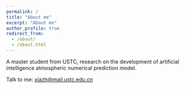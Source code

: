 ```yaml
---
permalink: /
title: "About me"
excerpt: "About me"
author_profile: true
redirect_from: 
  - /about/
  - /about.html
---
```


A master student from USTC, research on the development of artificial intelligence atmospheric numerical prediction model.

Talk to me: xiazh@mail.ustc.edu.cn
